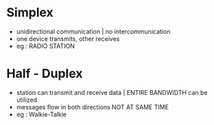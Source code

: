 # Simplex
- unidirectional communication | no intercommunication
- one device transmits, other receives
- eg : RADIO STATION

# Half - Duplex
- station can transmit and receive data | ENTIRE BANDWIDTH can be utilized
- messages flow in both directions NOT AT SAME TIME
- eg : Walkie-Talkie